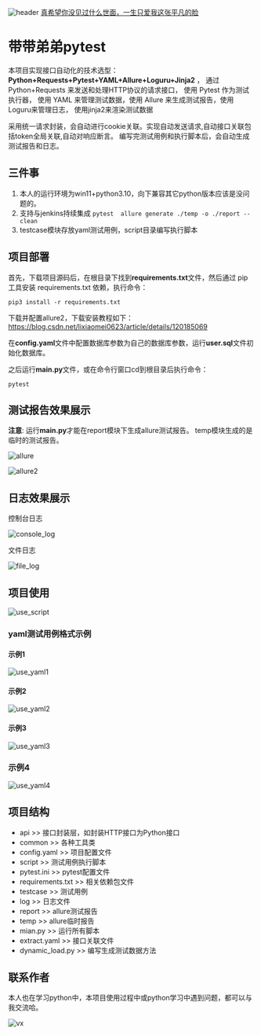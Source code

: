 ![header](img/header.jpg)
[真希望你没见过什么世面，一生只爱我这张平凡的脸](https://music.163.com/#/song?id=1963720173)

# 带带弟弟pytest

本项目实现接口自动化的技术选型：**Python+Requests+Pytest+YAML+Allure+Loguru+Jinja2** ，
通过 Python+Requests 来发送和处理HTTP协议的请求接口， 使用 Pytest 作为测试执行器，
使用 YAML 来管理测试数据，使用 Allure 来生成测试报告，使用Loguru来管理日志，
使用jinja2来渲染测试数据

采用统一请求封装，会自动进行cookie关联。实现自动发送请求,自动接口关联包括token全局关联,自动对响应断言。
编写完测试用例和执行脚本后，会自动生成测试报告和日志。

## 三件事

1. 本人的运行环境为win11+python3.10，向下兼容其它python版本应该是没问题的。
2. 支持与jenkins持续集成 `pytest  allure generate ./temp -o ./report --clean`
3. testcase模块存放yaml测试用例，script目录编写执行脚本

## 项目部署

首先，下载项目源码后，在根目录下找到**requirements.txt**文件，然后通过 pip 工具安装 requirements.txt 依赖，执行命令：
```
pip3 install -r requirements.txt
```
下载并配置allure2，下载安装教程如下：https://blog.csdn.net/lixiaomei0623/article/details/120185069

在**config.yaml**文件中配置数据库参数为自己的数据库参数，运行**user.sql**文件初始化数据库。

之后运行**main.py**文件，或在命令行窗口cd到根目录后执行命令：
```
pytest
```

## 测试报告效果展示

**注意**: 运行**main.py**才能在report模块下生成allure测试报告。
temp模块生成的是临时的测试报告。

![allure](img/allure.png)

![allure2](img/allure2.png)

## 日志效果展示

控制台日志

![console_log](img/console_log.png)

文件日志

![file_log](img/file_log.png)

## 项目使用

![use_script](img/use_script.png)

### yaml测试用例格式示例

#### 示例1

![use_yaml1](img/use_yaml1.png)

#### 示例2

![use_yaml2](img/use_yaml2.png)

#### 示例3

![use_yaml3](img/use_yaml3.png)

### 示例4

![use_yaml4](img/use_yaml4.png)

## 项目结构

- api >> 接口封装层，如封装HTTP接口为Python接口
- common >> 各种工具类
- config.yaml >> 项目配置文件
- script >> 测试用例执行脚本
- pytest.ini >> pytest配置文件
- requirements.txt >> 相关依赖包文件
- testcase >> 测试用例
- log >> 日志文件
- report >> allure测试报告
- temp >> allure临时报告
- mian.py >> 运行所有脚本
- extract.yaml >> 接口关联文件
- dynamic_load.py >> 编写生成测试数据方法

## 联系作者

本人也在学习python中，本项目使用过程中或python学习中遇到问题，都可以与我交流哈。

![vx](img/vx.jpg)